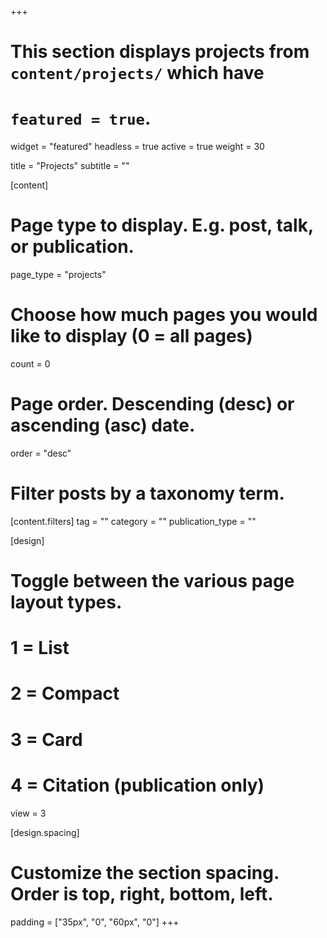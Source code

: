 +++
# This section displays projects from `content/projects/` which have
# `featured = true`.

widget = "featured"
headless = true
active = true
weight = 30

title = "Projects"
subtitle = ""

[content]
  # Page type to display. E.g. post, talk, or publication.
  page_type = "projects"

  # Choose how much pages you would like to display (0 = all pages)
  count = 0

  # Page order. Descending (desc) or ascending (asc) date.
  order = "desc"

  # Filter posts by a taxonomy term.
  [content.filters]
    tag = ""
    category = ""
    publication_type = ""

[design]
  # Toggle between the various page layout types.
  #   1 = List
  #   2 = Compact
  #   3 = Card
  #   4 = Citation (publication only)
  view = 3

[design.spacing]
  # Customize the section spacing. Order is top, right, bottom, left.
  padding = ["35px", "0", "60px", "0"]
+++
